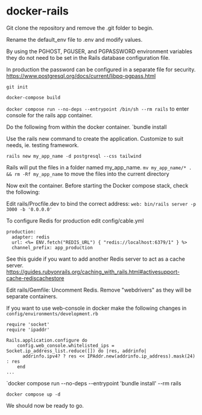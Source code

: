 # docker-rails

Git clone the repository and remove the .git folder to begin. 

Rename the default_env file to .env and modify values.

By using the PGHOST, PGUSER, and PGPASSWORD environment variables they do not need to be set in the Rails database configuration file.

In production the password can be configured in a separate file for security.
https://www.postgresql.org/docs/current/libpq-pgpass.html

`git init`

`docker-compose build`

`docker compose run --no-deps --entrypoint /bin/sh --rm rails` to enter console for the rails app container.

Do the following from within the docker container.
`bundle install

Use the rails new command to create the application. Customize to suit needs, ie. testing framework.

`rails new my_app_name -d postgresql --css tailwind`

Rails will put the files in a folder named my_app_name. 
`mv my_app_name/* . && rm -Rf my_app_name` to move the files into the current directory

Now exit the container.
Before starting the Docker compose stack, check the following:

Edit rails/Procfile.dev to bind the correct address:
`web: bin/rails server -p 3000 -b '0.0.0.0'`

To configure Redis for production edit config/cable.yml

```
production:
  adapter: redis
  url: <%= ENV.fetch("REDIS_URL") { "redis://localhost:6379/1" } %>
  channel_prefix: app_production
```

See this guide if you want to add another Redis server to act as a cache server.
https://guides.rubyonrails.org/caching_with_rails.html#activesupport-cache-rediscachestore

Edit rails/Gemfile:
Uncomment Redis.
Remove "webdrivers" as they will be separate containers.

If you want to use web-console in docker make the following changes in `config/environments/development.rb`

```
require 'socket'
require 'ipaddr'

Rails.application.configure do
	config.web_console.whitelisted_ips = Socket.ip_address_list.reduce([]) do |res, addrinfo|
	  addrinfo.ipv4? ? res << IPAddr.new(addrinfo.ip_address).mask(24) : res
	end
...
```
`docker compose run --no-deps --entrypoint 'bundle install' --rm rails

`docker compose up -d`

We should now be ready to go.


